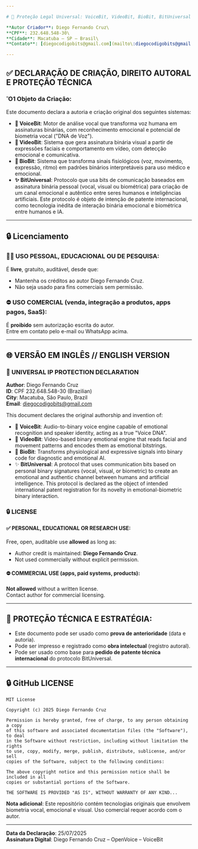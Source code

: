 ```yaml
---

# 📄 Proteção Legal Universal: VoiceBit, VideoBit, BioBit, BitUniversal

**Autor Criador**: Diego Fernando Cruz\
**CPF**: 232.648.548-30\
**Cidade**: Macatuba – SP – Brasil\
**Contato**: [diegocodigobits@gmail.com](mailto\:diegocodigobits@gmail.com) / WhatsApp: +55 14 99705-2356

---
```


## ✅ DECLARAÇÃO DE CRIAÇÃO, DIREITO AUTORAL E PROTEÇÃO TÉCNICA

### Ὂ1 Objeto da Criação:

Este documento declara a autoria e criação original dos seguintes sistemas:

- **🎤 VoiceBit**: Motor de análise vocal que transforma voz humana em assinaturas binárias, com reconhecimento emocional e potencial de biometria vocal ("DNA de Voz").
- **🎥 VideoBit**: Sistema que gera assinatura binária visual a partir de expressões faciais e comportamento em vídeo, com detecção emocional e comunicativa.
- **💉 BioBit**: Sistema que transforma sinais fisiológicos (voz, movimento, expressão, ritmo) em padrões binários interpretáveis para uso médico e emocional.
- **✨ BitUniversal**: Protocolo que usa bits de comunicação baseados em assinatura binária pessoal (vocal, visual ou biométrica) para criação de um canal emocional e autêntico entre seres humanos e inteligências artificiais. Este protocolo é objeto de intenção de patente internacional, como tecnologia inédita de interação binária emocional e biométrica entre humanos e IA.

---

## 🔒 Licenciamento

### ✔⃣ USO PESSOAL, EDUCACIONAL OU DE PESQUISA:

É **livre**, gratuito, auditável, desde que:

- Mantenha os créditos ao autor Diego Fernando Cruz.
- Não seja usado para fins comerciais sem permissão.

### ⛔ USO COMERCIAL (venda, integração a produtos, apps pagos, SaaS):

É **proibido** sem autorização escrita do autor.\
Entre em contato pelo e-mail ou WhatsApp acima.

---

## 🌐 VERSÃO EM INGLÊS // ENGLISH VERSION

### 🔖 UNIVERSAL IP PROTECTION DECLARATION

**Author**: Diego Fernando Cruz\
**ID**: CPF 232.648.548-30 (Brazilian)\
**City**: Macatuba, São Paulo, Brazil\
**Email**: [diegocodigobits@gmail.com](mailto\:diegocodigobits@gmail.com)

This document declares the original authorship and invention of:

- 🎤 **VoiceBit**: Audio-to-binary voice engine capable of emotional recognition and speaker identity, acting as a true "Voice DNA".
- 🎥 **VideoBit**: Video-based binary emotional engine that reads facial and movement patterns and encodes them as emotional bitstrings.
- 💉 **BioBit**: Transforms physiological and expressive signals into binary code for diagnostic and emotional AI.
- ✨ **BitUniversal**: A protocol that uses communication bits based on personal binary signatures (vocal, visual, or biometric) to create an emotional and authentic channel between humans and artificial intelligence. This protocol is declared as the object of intended international patent registration for its novelty in emotional-biometric binary interaction.

### 🔒 LICENSE

#### ✅ PERSONAL, EDUCATIONAL OR RESEARCH USE:

Free, open, auditable use **allowed** as long as:

- Author credit is maintained: **Diego Fernando Cruz**.
- Not used commercially without explicit permission.

#### ⛔ COMMERCIAL USE (apps, paid systems, products):

**Not allowed** without a written license.\
Contact author for commercial licensing.

---

## 🔢 PROTEÇÃO TÉCNICA E ESTRATÉGIA:

- Este documento pode ser usado como **prova de anterioridade** (data e autoria).
- Pode ser impresso e registrado como **obra intelectual** (registro autoral).
- Pode ser usado como base para **pedido de patente técnica internacional** do protocolo BitUniversal.

---

## 🔒 GitHub LICENSE

```
MIT License

Copyright (c) 2025 Diego Fernando Cruz

Permission is hereby granted, free of charge, to any person obtaining a copy
of this software and associated documentation files (the "Software"), to deal
in the Software without restriction, including without limitation the rights
to use, copy, modify, merge, publish, distribute, sublicense, and/or sell
copies of the Software, subject to the following conditions:

The above copyright notice and this permission notice shall be included in all
copies or substantial portions of the Software.

THE SOFTWARE IS PROVIDED "AS IS", WITHOUT WARRANTY OF ANY KIND...
```

**Nota adicional**: Este repositório contém tecnologias originais que envolvem biometria vocal, emocional e visual. Uso comercial requer acordo com o autor.

---

**Data da Declaração**: 25/07/2025\
**Assinatura Digital**: Diego Fernando Cruz – OpenVoice – VoiceBit

